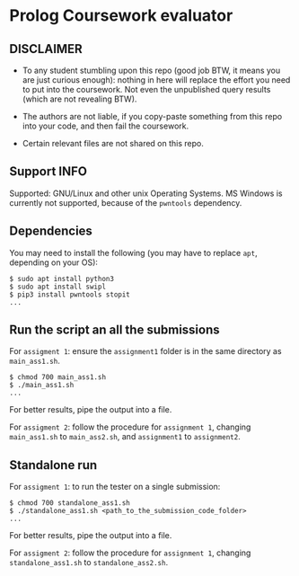 # Prolog Coursework evaluator

## DISCLAIMER

- To any student stumbling upon this repo (good job BTW, it means you are just curious enough): nothing in here will replace the effort you need to put into the coursework. Not even the unpublished query results (which are not revealing BTW).

- The authors are not liable, if you copy-paste something from this repo into your code, and then fail the coursework.

- Certain relevant files are not shared on this repo.

## Support INFO

Supported: GNU/Linux and other unix Operating Systems.
MS Windows is currently not supported, because of the `pwntools` dependency.

## Dependencies

You may need to install the following (you may have to replace `apt`, depending on your OS):

```console
$ sudo apt install python3
$ sudo apt install swipl
$ pip3 install pwntools stopit
...
```

## Run the script an all the submissions

For `assigment 1`: ensure the `assignment1` folder is in the same directory as `main_ass1.sh`.

```console
$ chmod 700 main_ass1.sh
$ ./main_ass1.sh
...
```

For better results, pipe the output into a file.

For `assigment 2`: follow the procedure for `assignment 1`, changing `main_ass1.sh` to `main_ass2.sh`, and `assignment1` to `assignment2`.

## Standalone run

For `assigment 1`: to run the tester on a single submission:

```console
$ chmod 700 standalone_ass1.sh
$ ./standalone_ass1.sh <path_to_the_submission_code_folder>
...
```

For better results, pipe the output into a file.

For `assigment 2`: follow the procedure for `assignment 1`, changing `standalone_ass1.sh` to `standalone_ass2.sh`.

